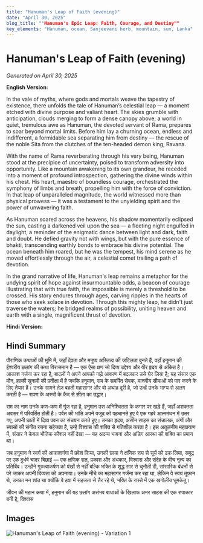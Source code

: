 ```yaml
---
title: "Hanuman's Leap of Faith (evening)"
date: "April 30, 2025"
blog_title: ""Hanuman's Epic Leap: Faith, Courage, and Destiny""
key_elements: "Hanuman, ocean, Sanjeevani herb, mountain, sun, Lanka"
---
```


# Hanuman's Leap of Faith (evening)

*Generated on April 30, 2025*

**English Version:**

In the vale of myths, where gods and mortals weave the tapestry of existence, there unfolds the tale of Hanuman’s celestial leap — a moment etched with divine purpose and valiant heart. The skies grumble with anticipation, clouds merging to form a dense canopy above; a world in quiet, tremulous awe as Hanuman, the devoted servant of Rama, prepares to soar beyond mortal limits. Before him lay a churning ocean, endless and indifferent, a formidable sea separating him from destiny — the rescue of the noble Sita from the clutches of the ten-headed demon king, Ravana.

With the name of Rama reverberating through his very being, Hanuman stood at the precipice of uncertainty, poised to transform adversity into opportunity. Like a mountain awakening to its own grandeur, he receded into a moment of profound introspection, gathering the divine winds within his chest. His heart, maestro of boundless courage, orchestrated the symphony of limbs and breath, propelling him with the force of conviction. In that leap of unparalleled magnitude, the world witnessed more than physical prowess — it was a testament to the unyielding spirit and the power of unwavering faith.

As Hanuman soared across the heavens, his shadow momentarily eclipsed the sun, casting a darkened veil upon the sea — a fleeting night engulfed in daylight, a reminder of the enigmatic dance between light and dark, faith and doubt. He defied gravity not with wings, but with the pure essence of bhakti, transcending earthly bonds to embrace his divine potential. The ocean beneath him roared, but he was the tempest, his mind serene as he moved effortlessly through the air, a celestial comet trailing a path of devotion.

In the grand narrative of life, Hanuman's leap remains a metaphor for the undying spirit of hope against insurmountable odds, a beacon of courage illustrating that with true faith, the impossible is merely a threshold to be crossed. His story endures through ages, carving ripples in the hearts of those who seek solace in devotion. Through this mighty leap, he didn't just traverse the waters; he bridged realms of possibility, uniting heaven and earth with a single, magnificent thrust of devotion.

**Hindi Version:**

## Hindi Summary

पौराणिक कथाओं की भूमि में, जहाँ देवता और मनुष्य अस्तित्व की जटिलता बुनते हैं, वहाँ हनुमान की ईश्वरीय छलांग की कथा विराजमान है — एक ऐसा क्षण जो दिव्य उद्देश्य और वीर हृदय से अंकित है। आकाश गर्जना कर रहा है, बादलों ने अपने आपको गाढ़े आवरण में बदलकर उसे घेर लिया है; यह संसार एक मौन, हल्की सुनामी की प्रतीक्षा में है जबकि हनुमान, राम के समर्पित सेवक, मानवीय सीमाओं को पार करने के लिए तैयार हैं। उनके सामने तेज़ बहती महासागर और वो अथाह दूरी है, जो उन्हें उनके भाग्य से अलग करती है — रावण के अस्त्रों के कैद से सीता का उद्धार।

राम का नाम उनके कण-कण में गूंज रहा है, हनुमान उस अनिश्चितता के कगार पर खड़े हैं, जहाँ अशक्तता अवसर में परिवर्तित होती है। पर्वत की भांति अपने वजूद को पहचानते हुए वे एक गहरे आत्ममंथन में उतर गए, अपनी छाती में दिव्य पवन का संचयन करते हुए। उनका हृदय, असीम साहस का संचालक, अंगों और स्वासों की संगीत रचना सहेजता है, उन्हें विश्वास की शक्ति से गतिशील करता है। इस अतुलनीय महाप्रयाण में, संसार ने केवल भौतिक कौशल नहीं देखा — यह अदम्य भावना और अडिग आस्था की शक्ति का प्रमाण था।

जब हनुमान ने स्वर्ग की आकाशगंगा में प्रवेश किया, उनकी छाया ने क्षणिक रूप से सूर्य को ढक लिया, समुद्र पर एक दुर्धर्ष चादर बिछाई — एक क्षणिक रात, प्रकाश और अंधकार, विश्वास और संदेह के बीच नृत्य का प्रतिबिंब। उन्होंने गुरुत्वाकर्षण को पंखों से नहीं बल्कि भक्ति के शुद्ध सार से चुनौती दी, सांसारिक बंधनों से परे जाकर अपनी दिव्यता को अपनाया। उनके नीचे का महासागर गर्जना कर रहा था, लेकिन वे स्वयं तूफान थे, उनका मन शांत था क्योंकि वे हवा में सहजता से तैर रहे थे, भक्ति के रास्ते में एक खगोलीय धूमकेतु।

जीवन की महान कथा में, हनुमान की यह छलांग असंभव बाधाओं के खिलाफ अमर साहस की एक रुपाकार बनी है, विश्वास

## Images

![Hanuman's Leap of Faith (evening) - Variation 1](https://oaidalleapiprodscus.blob.core.windows.net/private/org-J70Xqapa45MPR5XAo7pBs9K6/user-t32ELGEj2UVajMpjeMSrxF1Z/img-6QSeGUjOT9CvdHqJUIdEYFeC.png?st=2025-04-30T20%3A07%3A53Z&se=2025-04-30T22%3A07%3A53Z&sp=r&sv=2024-08-04&sr=b&rscd=inline&rsct=image/png&skoid=cc612491-d948-4d2e-9821-2683df3719f5&sktid=a48cca56-e6da-484e-a814-9c849652bcb3&skt=2025-04-29T22%3A01%3A37Z&ske=2025-04-30T22%3A01%3A37Z&sks=b&skv=2024-08-04&sig=aZR1rkf1qSR5MxhPDX%2BgehbCFMlxhvLM/9kSunbioHQ%3D)
